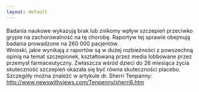 ```yaml
---
layout: default
---
```

<!--14--><p style="margin: 0px 0px 18px; font-size: 18px; font-family: Helvetica;">
Badania naukowe wykazują brak lub znikomy wpływ szczepień przeciwko grypie na zachorowalność na tę chorobę. Raportyw tej sprawie obejmują badania prowadzone na 260 000 pacjentów.<br>Wnioski, jakie wynikają z raportów są w dużej rozbieżności z powszechną opinią na temat szczepionek, kształtowaną przez media lobbowane przez przemysł farmaceutyczny. Zwłaszcza wśród dzieci do 26 miesiąca życia skuteczność szczepień okazała się być równa skuteczności placebo.<br>Szczegóły można znaleźć w artykule dr. Sherri Tenpanny: http://www.newswithviews.com/Tenpenny/sherri6.htm<br></p>